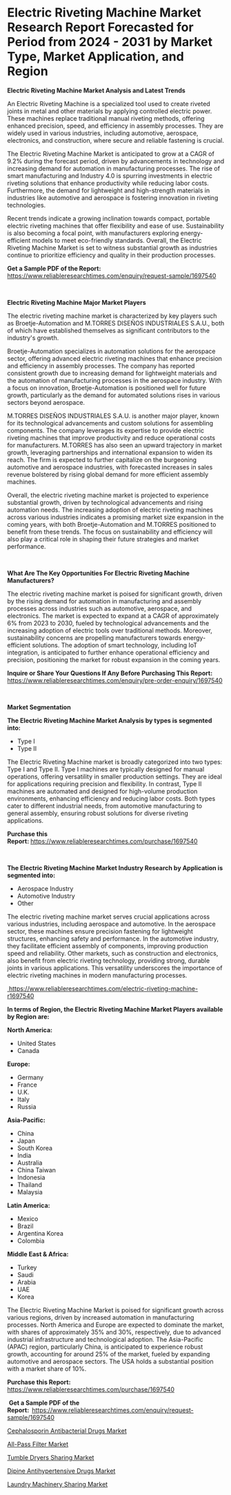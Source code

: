 <p><h1>Electric Riveting Machine Market Research Report Forecasted for Period from 2024 -  2031 by Market Type, Market Application, and Region</h1></p><p><strong>Electric Riveting Machine Market Analysis and Latest Trends</strong></p>
<p><p>An Electric Riveting Machine is a specialized tool used to create riveted joints in metal and other materials by applying controlled electric power. These machines replace traditional manual riveting methods, offering enhanced precision, speed, and efficiency in assembly processes. They are widely used in various industries, including automotive, aerospace, electronics, and construction, where secure and reliable fastening is crucial.</p><p>The Electric Riveting Machine Market is anticipated to grow at a CAGR of 9.2% during the forecast period, driven by advancements in technology and increasing demand for automation in manufacturing processes. The rise of smart manufacturing and Industry 4.0 is spurring investments in electric riveting solutions that enhance productivity while reducing labor costs. Furthermore, the demand for lightweight and high-strength materials in industries like automotive and aerospace is fostering innovation in riveting technologies.</p><p>Recent trends indicate a growing inclination towards compact, portable electric riveting machines that offer flexibility and ease of use. Sustainability is also becoming a focal point, with manufacturers exploring energy-efficient models to meet eco-friendly standards. Overall, the Electric Riveting Machine Market is set to witness substantial growth as industries continue to prioritize efficiency and quality in their production processes.</p></p>
<p><strong>Get a Sample PDF of the Report:&nbsp;</strong> <a href="https://www.reliableresearchtimes.com/enquiry/request-sample/1697540?utm_campaign=1606&utm_medium=2&utm_source=Github&utm_content=ia&utm_term=12102024&utm_id=electric-riveting-machine">https://www.reliableresearchtimes.com/enquiry/request-sample/1697540</a></p>
<p>&nbsp;</p>
<p><strong>Electric Riveting Machine Major Market Players</strong></p>
<p><p>The electric riveting machine market is characterized by key players such as Broetje-Automation and M.TORRES DISEÑOS INDUSTRIALES S.A.U., both of which have established themselves as significant contributors to the industry's growth.</p><p>Broetje-Automation specializes in automation solutions for the aerospace sector, offering advanced electric riveting machines that enhance precision and efficiency in assembly processes. The company has reported consistent growth due to increasing demand for lightweight materials and the automation of manufacturing processes in the aerospace industry. With a focus on innovation, Broetje-Automation is positioned well for future growth, particularly as the demand for automated solutions rises in various sectors beyond aerospace.</p><p>M.TORRES DISEÑOS INDUSTRIALES S.A.U. is another major player, known for its technological advancements and custom solutions for assembling components. The company leverages its expertise to provide electric riveting machines that improve productivity and reduce operational costs for manufacturers. M.TORRES has also seen an upward trajectory in market growth, leveraging partnerships and international expansion to widen its reach. The firm is expected to further capitalize on the burgeoning automotive and aerospace industries, with forecasted increases in sales revenue bolstered by rising global demand for more efficient assembly machines.</p><p>Overall, the electric riveting machine market is projected to experience substantial growth, driven by technological advancements and rising automation needs. The increasing adoption of electric riveting machines across various industries indicates a promising market size expansion in the coming years, with both Broetje-Automation and M.TORRES positioned to benefit from these trends. The focus on sustainability and efficiency will also play a critical role in shaping their future strategies and market performance.</p></p>
<p>&nbsp;</p>
<p><strong>What Are The Key Opportunities For Electric Riveting Machine Manufacturers?</strong></p>
<p><p>The electric riveting machine market is poised for significant growth, driven by the rising demand for automation in manufacturing and assembly processes across industries such as automotive, aerospace, and electronics. The market is expected to expand at a CAGR of approximately 6% from 2023 to 2030, fueled by technological advancements and the increasing adoption of electric tools over traditional methods. Moreover, sustainability concerns are propelling manufacturers towards energy-efficient solutions. The adoption of smart technology, including IoT integration, is anticipated to further enhance operational efficiency and precision, positioning the market for robust expansion in the coming years.</p></p>
<p><strong>Inquire or Share Your Questions If Any Before Purchasing This Report:</strong> <a href="https://www.reliableresearchtimes.com/enquiry/pre-order-enquiry/1697540?utm_campaign=1606&utm_medium=2&utm_source=Github&utm_content=ia&utm_term=12102024&utm_id=electric-riveting-machine">https://www.reliableresearchtimes.com/enquiry/pre-order-enquiry/1697540</a></p>
<p>&nbsp;</p>
<p><strong>Market Segmentation</strong></p>
<p><strong>The Electric Riveting Machine Market Analysis by types is segmented into:</strong></p>
<p><ul><li>Type I</li><li>Type II</li></ul></p>
<p><p>The Electric Riveting Machine market is broadly categorized into two types: Type I and Type II. Type I machines are typically designed for manual operations, offering versatility in smaller production settings. They are ideal for applications requiring precision and flexibility. In contrast, Type II machines are automated and designed for high-volume production environments, enhancing efficiency and reducing labor costs. Both types cater to different industrial needs, from automotive manufacturing to general assembly, ensuring robust solutions for diverse riveting applications.</p></p>
<p><strong>Purchase this Report:&nbsp;</strong><a href="https://www.reliableresearchtimes.com/purchase/1697540?utm_campaign=1606&utm_medium=2&utm_source=Github&utm_content=ia&utm_term=12102024&utm_id=electric-riveting-machine">https://www.reliableresearchtimes.com/purchase/1697540</a></p>
<p>&nbsp;</p>
<p><strong>The Electric Riveting Machine Market Industry Research by Application is segmented into:</strong></p>
<p><ul><li>Aerospace Industry</li><li>Automotive Industry</li><li>Other</li></ul></p>
<p><p>The electric riveting machine market serves crucial applications across various industries, including aerospace and automotive. In the aerospace sector, these machines ensure precision fastening for lightweight structures, enhancing safety and performance. In the automotive industry, they facilitate efficient assembly of components, improving production speed and reliability. Other markets, such as construction and electronics, also benefit from electric riveting technology, providing strong, durable joints in various applications. This versatility underscores the importance of electric riveting machines in modern manufacturing processes.</p></p>
<p><a href="https://www.reliableresearchtimes.com/electric-riveting-machine-r1697540?utm_campaign=1606&utm_medium=2&utm_source=Github&utm_content=ia&utm_term=12102024&utm_id=electric-riveting-machine">&nbsp;https://www.reliableresearchtimes.com/electric-riveting-machine-r1697540</a></p>
<p><strong>In terms of Region, the Electric Riveting Machine Market Players available by Region are:</strong></p>
<p>
    <p> <strong> North America: </strong>
        <ul>
            <li>United States</li>
            <li>Canada</li>
        </ul>
        </p> 
    <p> <strong> Europe: </strong>
        <ul>
            <li>Germany</li>
            <li>France</li>
            <li>U.K.</li>
            <li>Italy</li>
            <li>Russia</li>
        </ul>
        </p> 
    <p> <strong> Asia-Pacific: </strong>
        <ul>
            <li>China</li>
            <li>Japan</li>
            <li>South Korea</li>
            <li>India</li>
            <li>Australia</li>
            <li>China Taiwan</li>
            <li>Indonesia</li>
            <li>Thailand</li>
            <li>Malaysia</li>
        </ul>
        </p> 
    <p> <strong> Latin America: </strong>
        <ul>
            <li>Mexico</li>
            <li>Brazil</li>
            <li>Argentina Korea</li>
            <li>Colombia</li>
        </ul>
        </p> 
    <p> <strong> Middle East & Africa: </strong>
        <ul>
            <li>Turkey</li>
            <li>Saudi</li>
            <li>Arabia</li>
            <li>UAE</li>
            <li>Korea</li>
        </ul>
    </p>
    </p>
<p><p>The Electric Riveting Machine Market is poised for significant growth across various regions, driven by increased automation in manufacturing processes. North America and Europe are expected to dominate the market, with shares of approximately 35% and 30%, respectively, due to advanced industrial infrastructure and technological adoption. The Asia-Pacific (APAC) region, particularly China, is anticipated to experience robust growth, accounting for around 25% of the market, fueled by expanding automotive and aerospace sectors. The USA holds a substantial position with a market share of 10%.</p></p>
<p><strong>Purchase this Report: </strong><a href="https://www.reliableresearchtimes.com/purchase/1697540?utm_campaign=1606&utm_medium=2&utm_source=Github&utm_content=ia&utm_term=12102024&utm_id=electric-riveting-machine">https://www.reliableresearchtimes.com/purchase/1697540</a></p>
<p>&nbsp;<strong>Get a Sample PDF of the Report:&nbsp;&nbsp;</strong><a href="https://www.reliableresearchtimes.com/enquiry/request-sample/1697540?utm_campaign=1606&utm_medium=2&utm_source=Github&utm_content=ia&utm_term=12102024&utm_id=electric-riveting-machine">https://www.reliableresearchtimes.com/enquiry/request-sample/1697540</a></p>
<p><strong></strong></p>
<p><p><a href="https://www.linkedin.com/pulse/key-drivers-cephalosporin-antibacterial-drugs-market-trends-qrx5f?utm_campaign=1606&utm_medium=2&utm_source=Github&utm_content=ia&utm_term=12102024&utm_id=electric-riveting-machine">Cephalosporin Antibacterial Drugs Market</a></p><p><a href="https://www.linkedin.com/pulse/all-pass-filter-market-refracting-trends-consumer-behaviors-qnzjc?utm_campaign=1606&utm_medium=2&utm_source=Github&utm_content=ia&utm_term=12102024&utm_id=electric-riveting-machine">All-Pass Filter Market</a></p><p><a href="https://www.linkedin.com/pulse/insights-tumble-dryers-sharing-industry-market-financial-status-54rhc?utm_campaign=1606&utm_medium=2&utm_source=Github&utm_content=ia&utm_term=12102024&utm_id=electric-riveting-machine">Tumble Dryers Sharing Market</a></p><p><a href="https://www.linkedin.com/pulse/emerging-technologies-reshaping-dipine-antihypertensive-drugs-ve0qf?utm_campaign=1606&utm_medium=2&utm_source=Github&utm_content=ia&utm_term=12102024&utm_id=electric-riveting-machine">Dipine Antihypertensive Drugs Market</a></p><p><a href="https://www.linkedin.com/pulse/global-laundry-machinery-sharing-market-size-share-analysis-4cdse?utm_campaign=1606&utm_medium=2&utm_source=Github&utm_content=ia&utm_term=12102024&utm_id=electric-riveting-machine">Laundry Machinery Sharing Market</a></p></p>